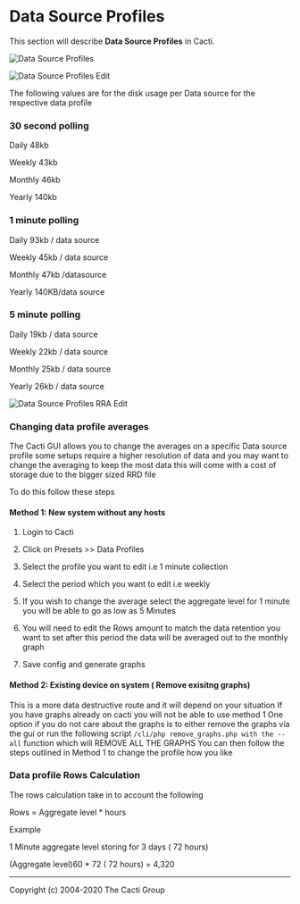 # Data Source Profiles

This section will describe **Data Source Profiles** in Cacti.

![Data Source Profiles](images/data-source-profiles.png)

![Data Source Profiles Edit](images/data-source-profiles-edit1.png)

The following values are for the disk usage per Data source for the respective
data profile

### 30 second polling

Daily 48kb

Weekly 43kb

Monthly 46kb

Yearly 140kb

### 1 minute polling

Daily 93kb / data source

Weekly 45kb / data source

Monthly 47kb /datasource

Yearly 140KB/data source

### 5 minute polling

Daily 19kb / data source

Weekly 22kb / data source

Monthly 25kb / data source

Yearly 26kb / data source

![Data Source Profiles RRA Edit](images/data-source-profiles-edit2.png)

### Changing data profile averages 

The Cacti GUI allows you to change the averages on a specific Data source profile
some setups require a higher resolution of data and you may want to change the averaging to
keep the most data this will come with a cost of storage due to the bigger sized RRD file

To do this follow these steps

#### Method 1: New system without any hosts

1. Login to Cacti

2. Click on Presets >> Data Profiles

3. Select the profile you want to edit i.e 1 minute collection

4. Select the period which you want to edit i.e weekly

5. If you wish to change the average select the aggregate level for 1 minute
you will be able to go as low as 5 Minutes

6. You will need to edit the Rows amount to match the data retention you want 
   to set after this period the data will be averaged out to the monthly graph

7. Save config and generate graphs


#### Method 2: Existing device on system ( Remove exisitng graphs)

This is a more data destructive route and it will depend on your situation
If you have graphs already on cacti you will not be able to use method 1
One option if you do not care about the graphs is to either remove the graphs via the gui
or run the following script `/cli/php remove_graphs.php with the --all` function which will REMOVE ALL THE GRAPHS
You can then follow the steps outlined in Method 1 to change the profile how you like


### Data profile Rows Calculation

The rows calculation take in to account the following 

Rows = Aggregate level * hours 

Example

1 Minute aggregate level storing for 3 days ( 72 hours) 

(Aggregate level)60 * 72 ( 72 hours) = 4,320

---
Copyright (c) 2004-2020 The Cacti Group
